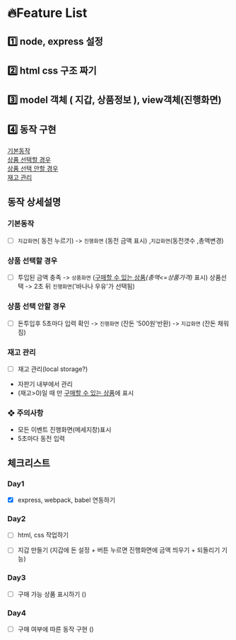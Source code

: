 # 🔥Feature List

## 1️⃣ node, express 설정    
## 2️⃣ html css 구조 짜기   
## 3️⃣ model 객체 ( 지갑, 상품정보 ),  view객체(진행화면)  
## 4️⃣ 동작 구현    

[기본동작](#기본동작)    
[상품 선택할 경우](#상품-선택할-경우)    
[상품 선택 안할 경우](#상품-선택-안할-경우)  
[재고 관리](#재고-관리)    


## 동작 상세설명

### 기본동작
- [ ] `지갑화면`( 동전 누르기) -> `진행화면` (동전 금액 표시) ,`지갑화면`(동전갯수 ,총액변경)    

### 상품 선택할 경우
- [ ] 투입된 금액 충족 -> `상품화면` (<u>구매할 수 있는 상품</u>_(총액<=상품가격)_ 표시)
상품선택 -> 2초 뒤 `진행화면`('바나나 우유'가 선택됨)


### 상품 선택 안할 경우
- [ ] 돈투입후 5초마다 입력 확인 -> `진행화면` (잔돈 '500원'반환) -> `지갑화면` (잔돈 채워짐)

### 재고 관리
- [ ] 재고 관리(local storage?)
- 자판기 내부에서 관리
- (재고>0)일 때 만 <u>구매할 수 있는 상품</u>에 표시


### ❖ 주의사항
* 모든 이벤트 진행화면(메세지창)표시
* 5초마다 동전 입력 


## 체크리스트
### Day1
- [x] express, webpack, babel 연동하기


### Day2
- [ ] html, css 작업하기
- [ ] 지갑 만들기 (지갑에 돈 설정 + 버튼 누르면 진행화면에 금액 띄우기 + 되돌리기 기능)


### Day3
- [ ] 구매 가능 상품 표시하기 ()

### Day4
- [ ] 구매 여부에 따른 동작 구현 ()